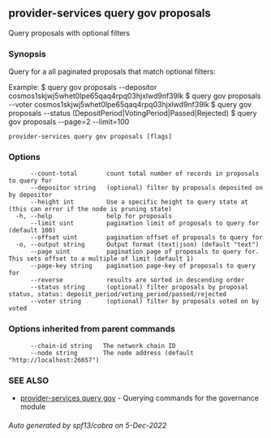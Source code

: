 ## provider-services query gov proposals

Query proposals with optional filters

### Synopsis

Query for a all paginated proposals that match optional filters:

Example:
$ <appd> query gov proposals --depositor cosmos1skjwj5whet0lpe65qaq4rpq03hjxlwd9nf39lk
$ <appd> query gov proposals --voter cosmos1skjwj5whet0lpe65qaq4rpq03hjxlwd9nf39lk
$ <appd> query gov proposals --status (DepositPeriod|VotingPeriod|Passed|Rejected)
$ <appd> query gov proposals --page=2 --limit=100

```
provider-services query gov proposals [flags]
```

### Options

```
      --count-total        count total number of records in proposals to query for
      --depositor string   (optional) filter by proposals deposited on by depositor
      --height int         Use a specific height to query state at (this can error if the node is pruning state)
  -h, --help               help for proposals
      --limit uint         pagination limit of proposals to query for (default 100)
      --offset uint        pagination offset of proposals to query for
  -o, --output string      Output format (text|json) (default "text")
      --page uint          pagination page of proposals to query for. This sets offset to a multiple of limit (default 1)
      --page-key string    pagination page-key of proposals to query for
      --reverse            results are sorted in descending order
      --status string      (optional) filter proposals by proposal status, status: deposit_period/voting_period/passed/rejected
      --voter string       (optional) filter by proposals voted on by voted
```

### Options inherited from parent commands

```
      --chain-id string   The network chain ID
      --node string       The node address (default "http://localhost:26657")
```

### SEE ALSO

* [provider-services query gov](provider-services_query_gov.md)	 - Querying commands for the governance module

###### Auto generated by spf13/cobra on 5-Dec-2022
